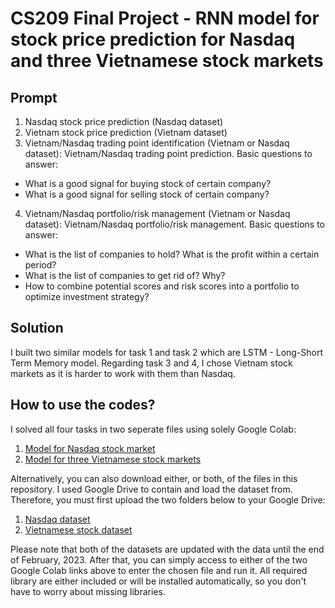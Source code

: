 # CS209 Final Project - RNN model for stock price prediction for Nasdaq and three Vietnamese stock markets
## Prompt
1. Nasdaq stock price prediction (Nasdaq dataset)
2. Vietnam stock price prediction (Vietnam dataset)
3. Vietnam/Nasdaq trading point identification (Vietnam or Nasdaq dataset): Vietnam/Nasdaq trading point prediction. Basic questions to answer:
  - What is a good signal for buying stock of certain company?
  - What is a good signal for selling stock of certain company?
4. Vietnam/Nasdaq portfolio/risk management (Vietnam or Nasdaq dataset): Vietnam/Nasdaq portfolio/risk management. Basic questions to answer:
  - What is the list of companies to hold? What is the profit within a certain period?
  - What is the list of companies to get rid of? Why?
  - How to combine potential scores and risk scores into a portfolio to optimize investment strategy?

## Solution
I built two similar models for task 1 and task 2 which are LSTM - Long-Short Term Memory model. Regarding task 3 and 4, I chose Vietnam stock markets as it is harder to work with them than Nasdaq.
## How to use the codes?
I solved all four tasks in two seperate files using solely Google Colab:
1. [Model for Nasdaq stock market](https://colab.research.google.com/drive/1uxT2gvNAtY7AgHhBedSsm_JSXovmL1KF?usp=sharing)
2. [Model for three Vietnamese stock markets](https://colab.research.google.com/drive/19qxSElWrOir8OuK8vsRSdTmC56CgmZN7?usp=sharing)

Alternatively, you can also download either, or both, of the files in this repository.
I used Google Drive to contain and load the dataset from. Therefore, you must first upload the two folders below to your Google Drive:
1. [Nasdaq dataset](https://drive.google.com/drive/folders/1tE9fr_Keul1SRn4rZX6v7aVM4DAyeYUW?usp=sharing)
2. [Vietnamese stock dataset](https://drive.google.com/drive/folders/1A-P8OirrH2cW9YBeN7o30e1PrnmnrenO?usp=sharing)

Please note that both of the datasets are updated with the data until the end of February, 2023. 
After that, you can simply access to either of the two Google Colab links above to enter the chosen file and run it. All required library are either included or will be installed automatically, so you don't have to worry about missing libraries.
